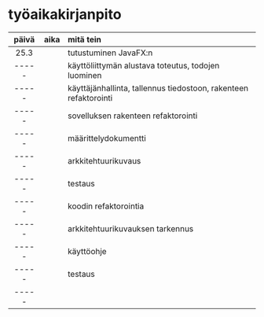 # työaikakirjanpito

| päivä | aika | mitä tein  |
| :----:|:-----| :-----|
| 25.3  |      | tutustuminen JavaFX:n |
| ----- |      | käyttöliittymän alustava toteutus, todojen luominen |
| ----- |      | käyttäjänhallinta, tallennus tiedostoon, rakenteen refaktorointi |
| ----- |      | sovelluksen rakenteen refaktorointi |
| ----- |      | määrittelydokumentti |
| ----- |      | arkkitehtuurikuvaus |
| ----- |      | testaus |
| ----- |      | koodin refaktorointia |
| ----- |      | arkkitehtuurikuvauksen tarkennus |
| ----- |      | käyttöohje |
| ----- |      | testaus |
| ----- |      | | 
